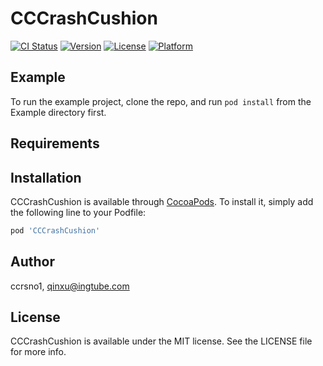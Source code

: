 # CCCrashCushion

[![CI Status](https://img.shields.io/travis/ccrsno1/CCCrashCushion.svg?style=flat)](https://travis-ci.org/ccrsno1/CCCrashCushion)
[![Version](https://img.shields.io/cocoapods/v/CCCrashCushion.svg?style=flat)](https://cocoapods.org/pods/CCCrashCushion)
[![License](https://img.shields.io/cocoapods/l/CCCrashCushion.svg?style=flat)](https://cocoapods.org/pods/CCCrashCushion)
[![Platform](https://img.shields.io/cocoapods/p/CCCrashCushion.svg?style=flat)](https://cocoapods.org/pods/CCCrashCushion)

## Example

To run the example project, clone the repo, and run `pod install` from the Example directory first.

## Requirements

## Installation

CCCrashCushion is available through [CocoaPods](https://cocoapods.org). To install
it, simply add the following line to your Podfile:

```ruby
pod 'CCCrashCushion'
```

## Author

ccrsno1, qinxu@ingtube.com

## License

CCCrashCushion is available under the MIT license. See the LICENSE file for more info.
